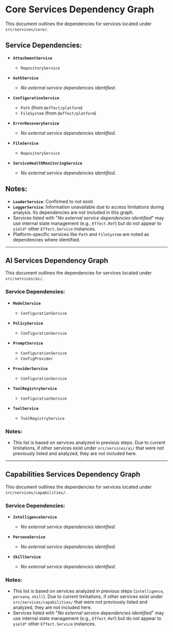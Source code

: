 # Core Services Dependency Graph

This document outlines the dependencies for services located under `src/services/core/`.

## Service Dependencies:

*   **`AttachmentService`**
    *   `RepositoryService`

*   **`AuthService`**
    *   _No external service dependencies identified._

*   **`ConfigurationService`**
    *   `Path` (from `@effect/platform`)
    *   `FileSystem` (from `@effect/platform`)

*   **`ErrorRecoveryService`**
    *   _No external service dependencies identified._

*   **`FileService`**
    *   `RepositoryService`

*   **`ServiceHealthMonitoringService`**
    *   _No external service dependencies identified._

## Notes:

*   **`LoaderService`**: Confirmed to not exist.
*   **`LoggerService`**: Information unavailable due to access limitations during analysis. Its dependencies are not included in this graph.
*   Services listed with "_No external service dependencies identified_" may use internal state management (e.g., `Effect.Ref`) but do not appear to `yield*` other `Effect.Service` instances.
*   Platform-specific services like `Path` and `FileSystem` are noted as dependencies where identified.

---
## AI Services Dependency Graph

This document outlines the dependencies for services located under `src/services/ai/`.

### Service Dependencies:

*   **`ModelService`**
    *   `ConfigurationService`

*   **`PolicyService`**
    *   `ConfigurationService`

*   **`PromptService`**
    *   `ConfigurationService`
    *   `ConfigProvider`

*   **`ProviderService`**
    *   `ConfigurationService`

*   **`ToolRegistryService`**
    *   `ConfigurationService`

*   **`ToolService`**
    *   `ToolRegistryService`

### Notes:

*   This list is based on services analyzed in previous steps. Due to current limitations, if other services exist under `src/services/ai/` that were not previously listed and analyzed, they are not included here.

---
## Capabilities Services Dependency Graph

This document outlines the dependencies for services located under `src/services/capabilities/`.

### Service Dependencies:

*   **`IntelligenceService`**
    *   _No external service dependencies identified._

*   **`PersonaService`**
    *   _No external service dependencies identified._

*   **`SkillService`**
    *   _No external service dependencies identified._

### Notes:

*   This list is based on services analyzed in previous steps (`intelligence`, `persona`, `skill`). Due to current limitations, if other services exist under `src/services/capabilities/` that were not previously listed and analyzed, they are not included here.
*   Services listed with "_No external service dependencies identified_" may use internal state management (e.g., `Effect.Ref`) but do not appear to `yield*` other `Effect.Service` instances.

